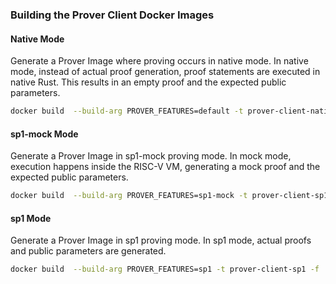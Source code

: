 ### Building the Prover Client Docker Images


#### Native Mode
Generate a Prover Image where proving occurs in native mode. In native mode, instead of actual proof generation, proof statements are executed in native Rust. This results in an empty proof and the expected public parameters.

```bash
docker build  --build-arg PROVER_FEATURES=default -t prover-client-native -f ./docker/prover-client/Dockerfile .
```

#### sp1-mock Mode
Generate a Prover Image in sp1-mock proving mode. In mock mode, execution happens inside the RISC-V VM, generating a mock proof and the expected public parameters.
```bash
docker build  --build-arg PROVER_FEATURES=sp1-mock -t prover-client-sp1-mock -f ./docker/prover-client/Dockerfile .
```

#### sp1 Mode

Generate a Prover Image in sp1 proving mode. In sp1 mode, actual proofs and public parameters are generated.
```bash
docker build  --build-arg PROVER_FEATURES=sp1 -t prover-client-sp1 -f ./docker/prover-client/Dockerfile .
```
